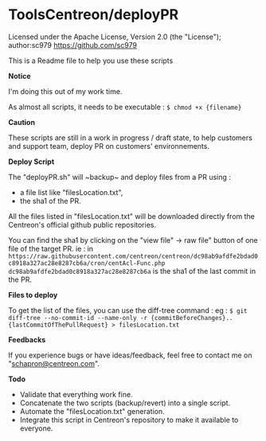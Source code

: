 # ToolsCentreon/deployPR

Licensed under the Apache License, Version 2.0 (the "License");
author:sc979
https://github.com/sc979

This is a Readme file to help you use these scripts


**Notice**

I'm doing this out of my work time.

As almost all scripts, it needs to be executable :
`$ chmod +x {filename}`

**Caution**

These scripts are still in a work in progress / draft state, to help customers and support team, deploy PR on customers' environnements.

**Deploy Script**

The "deployPR.sh" will ~backup~ and deploy files from a PR using :
- a file list like "filesLocation.txt",
- the sha1 of the PR.

All the files listed in "filesLocation.txt" will be downloaded directly from the Centreon's official github public repositories.

You can find the sha1 by clicking on the "view file" -> raw file" button of one file of the target PR.
ie : in `https://raw.githubusercontent.com/centreon/centreon/dc98ab9afdfe2bdad0c8918a327ac28e8287cb6a/cron/centAcl-Func.php`
`dc98ab9afdfe2bdad0c8918a327ac28e8287cb6a` is the sha1 of the last commit in the PR.

**Files to deploy**

To get the list of the files, you can use the diff-tree command :
eg : `$ git diff-tree --no-commit-id --name-only -r {commitBeforeChanges}..{lastCommitOfThePullRequest} > filesLocation.txt`


**Feedbacks**

If you experience bugs or have ideas/feedback, feel free to contact me on "schapron@centreon.com".

**Todo**

- Validate that everything work fine.
- Concatenate the two scripts (backup/revert) into a single script.
- Automate the "filesLocation.txt" generation.
- Integrate this script in Centreon's repository to make it available to everyone.
